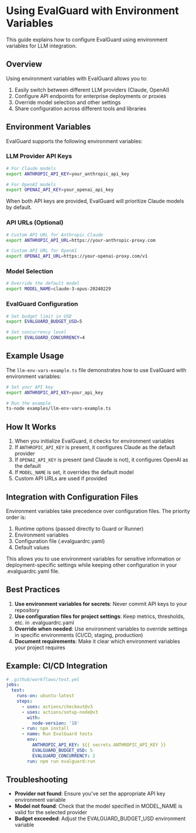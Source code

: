 # Using EvalGuard with Environment Variables

This guide explains how to configure EvalGuard using environment variables for LLM integration.

## Overview

Using environment variables with EvalGuard allows you to:

1. Easily switch between different LLM providers (Claude, OpenAI)
2. Configure API endpoints for enterprise deployments or proxies
3. Override model selection and other settings
4. Share configuration across different tools and libraries

## Environment Variables

EvalGuard supports the following environment variables:

### LLM Provider API Keys

```bash
# For Claude models
export ANTHROPIC_API_KEY=your_anthropic_api_key

# For OpenAI models
export OPENAI_API_KEY=your_openai_api_key
```

When both API keys are provided, EvalGuard will prioritize Claude models by default.

### API URLs (Optional)

```bash
# Custom API URL for Anthropic Claude
export ANTHROPIC_API_URL=https://your-anthropic-proxy.com

# Custom API URL for OpenAI
export OPENAI_API_URL=https://your-openai-proxy.com/v1
```

### Model Selection

```bash
# Override the default model
export MODEL_NAME=claude-3-opus-20240229
```

### EvalGuard Configuration

```bash
# Set budget limit in USD
export EVALGUARD_BUDGET_USD=5

# Set concurrency level
export EVALGUARD_CONCURRENCY=4
```

## Example Usage

The `llm-env-vars-example.ts` file demonstrates how to use EvalGuard with environment variables:

```bash
# Set your API key
export ANTHROPIC_API_KEY=your_api_key

# Run the example
ts-node examples/llm-env-vars-example.ts
```

## How It Works

1. When you initialize EvalGuard, it checks for environment variables
2. If `ANTHROPIC_API_KEY` is present, it configures Claude as the default provider
3. If `OPENAI_API_KEY` is present (and Claude is not), it configures OpenAI as the default
4. If `MODEL_NAME` is set, it overrides the default model
5. Custom API URLs are used if provided

## Integration with Configuration Files

Environment variables take precedence over configuration files. The priority order is:

1. Runtime options (passed directly to Guard or Runner)
2. Environment variables
3. Configuration file (.evalguardrc.yaml)
4. Default values

This allows you to use environment variables for sensitive information or deployment-specific settings while keeping other configuration in your .evalguardrc.yaml file.

## Best Practices

1. **Use environment variables for secrets**: Never commit API keys to your repository
2. **Use configuration files for project settings**: Keep metrics, thresholds, etc. in .evalguardrc.yaml
3. **Override when needed**: Use environment variables to override settings in specific environments (CI/CD, staging, production)
4. **Document requirements**: Make it clear which environment variables your project requires

## Example: CI/CD Integration

```yaml
# .github/workflows/test.yml
jobs:
  test:
    runs-on: ubuntu-latest
    steps:
      - uses: actions/checkout@v3
      - uses: actions/setup-node@v3
        with:
          node-version: '18'
      - run: npm install
      - name: Run EvalGuard tests
        env:
          ANTHROPIC_API_KEY: ${{ secrets.ANTHROPIC_API_KEY }}
          EVALGUARD_BUDGET_USD: 5
          EVALGUARD_CONCURRENCY: 2
        run: npm run evalguard:run
```

## Troubleshooting

- **Provider not found**: Ensure you've set the appropriate API key environment variable
- **Model not found**: Check that the model specified in MODEL_NAME is valid for the selected provider
- **Budget exceeded**: Adjust the EVALGUARD_BUDGET_USD environment variable